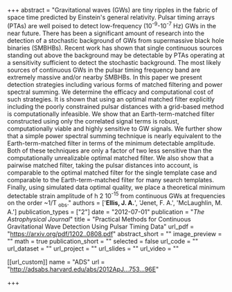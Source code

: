 +++
abstract = "Gravitational waves (GWs) are tiny ripples in the fabric of space time predicted by Einstein's general relativity. Pulsar timing arrays (PTAs) are well poised to detect low-frequency (10<SUP>-9</SUP>-10<SUP>-7</SUP> Hz) GWs in the near future. There has been a significant amount of research into the detection of a stochastic background of GWs from supermassive black hole binaries (SMBHBs). Recent work has shown that single continuous sources standing out above the background may be detectable by PTAs operating at a sensitivity sufficient to detect the stochastic background. The most likely sources of continuous GWs in the pulsar timing frequency band are extremely massive and/or nearby SMBHBs. In this paper we present detection strategies including various forms of matched filtering and power spectral summing. We determine the efficacy and computational cost of such strategies. It is shown that using an optimal matched filter explicitly including the poorly constrained pulsar distances with a grid-based method is computationally infeasible. We show that an Earth-term-matched filter constructed using only the correlated signal terms is robust, computationally viable and highly sensitive to GW signals. We further show that a simple power spectral summing technique is nearly equivalent to the Earth-term-matched filter in terms of the minimum detectable amplitude. Both of these techniques are only a factor of two less sensitive than the computationally unrealizable optimal matched filter. We also show that a pairwise matched filter, taking the pulsar distances into account, is comparable to the optimal matched filter for the single template case and comparable to the Earth-term-matched filter for many search templates. Finally, using simulated data optimal quality, we place a theoretical minimum detectable strain amplitude of h  2  10<SUP>-15</SUP> from continuous GWs at frequencies on the order ~1/T <SUB>obs</SUB>."
authors = ['**Ellis, J. A.**', 'Jenet, F. A.', 'McLaughlin, M. A.']
publication_types = ["2"]
date = "2012-07-01"
publication = "*The Astrophysical Journal*"
title = "Practical Methods for Continuous Gravitational Wave Detection Using Pulsar Timing Data"
url_pdf = "https://arxiv.org/pdf/1202..0808.pdf"
abstract_short = ""
image_preview = ""
math = true
publication_short = ""
selected = false
url_code = ""
url_dataset = ""
url_project = ""
url_slides = ""
url_video = ""

[[url_custom]]
name = "ADS"
url = "http://adsabs.harvard.edu/abs/2012ApJ...753...96E"

+++
